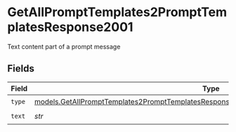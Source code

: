 # GetAllPromptTemplates2PromptTemplatesResponse2001

Text content part of a prompt message


## Fields

| Field                                                                                                                                                                                            | Type                                                                                                                                                                                             | Required                                                                                                                                                                                         | Description                                                                                                                                                                                      |
| ------------------------------------------------------------------------------------------------------------------------------------------------------------------------------------------------ | ------------------------------------------------------------------------------------------------------------------------------------------------------------------------------------------------ | ------------------------------------------------------------------------------------------------------------------------------------------------------------------------------------------------ | ------------------------------------------------------------------------------------------------------------------------------------------------------------------------------------------------ |
| `type`                                                                                                                                                                                           | [models.GetAllPromptTemplates2PromptTemplatesResponse200ApplicationJSONResponseBodyItemsType](../models/getallprompttemplates2prompttemplatesresponse200applicationjsonresponsebodyitemstype.md) | :heavy_check_mark:                                                                                                                                                                               | N/A                                                                                                                                                                                              |
| `text`                                                                                                                                                                                           | *str*                                                                                                                                                                                            | :heavy_check_mark:                                                                                                                                                                               | N/A                                                                                                                                                                                              |